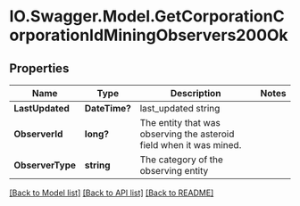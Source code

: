 # IO.Swagger.Model.GetCorporationCorporationIdMiningObservers200Ok
## Properties

Name | Type | Description | Notes
------------ | ------------- | ------------- | -------------
**LastUpdated** | **DateTime?** | last_updated string | 
**ObserverId** | **long?** | The entity that was observing the asteroid field when it was mined.  | 
**ObserverType** | **string** | The category of the observing entity | 

[[Back to Model list]](../README.md#documentation-for-models) [[Back to API list]](../README.md#documentation-for-api-endpoints) [[Back to README]](../README.md)


